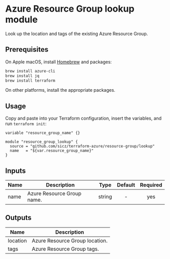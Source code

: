 # Azure Resource Group lookup module

Look up the location and tags of the existing Azure Resource Group.

## Prerequisites

On Apple macOS, install [Homebrew](http://brew.sh/) and packages:
```bash
brew install azure-cli
brew install jq
brew install terraform
```
On other platforms, install the appropriate packages.

## Usage

Copy and paste into your Terraform configuration, insert the variables, and
run `terraform init`:
```hcl
variable "resource_group_name" {}

module "resource_group_lookup" {
  source = "github.com/sicz/terraform-azure/resource-group/lookup"
  name   = "${var.resource_group_name}"
}
```

<!-- BEGINNING OF PRE-COMMIT-TERRAFORM DOCS HOOK -->
## Inputs

| Name | Description | Type | Default | Required |
|------|-------------|:----:|:-----:|:-----:|
| name | Azure Resource Group name. | string | - | yes |

## Outputs

| Name | Description |
|------|-------------|
| location | Azure Resource Group location. |
| tags | Azure Resource Group tags. |

<!-- END OF PRE-COMMIT-TERRAFORM DOCS HOOK -->
